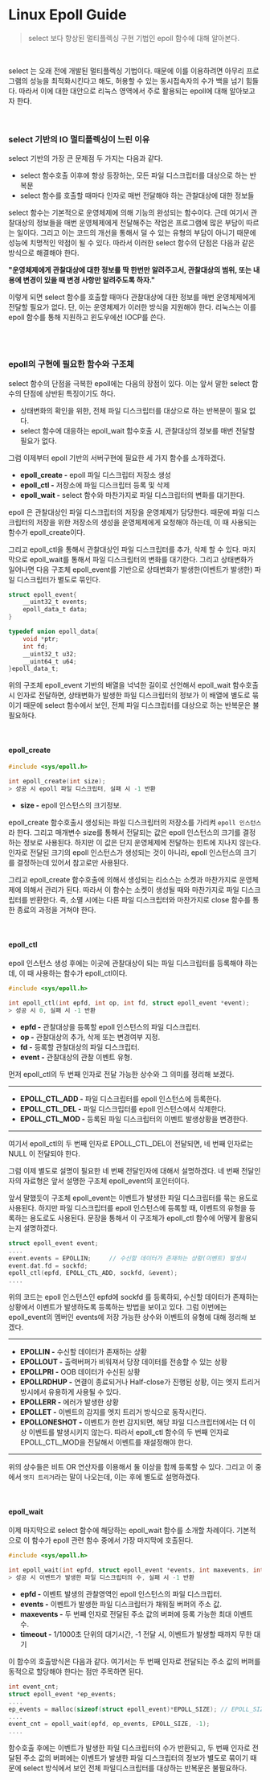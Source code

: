 # Linux Epoll Guide

> select 보다 향상된 멀티플렉싱 구현 기법인 epoll 함수에 대해 알아본다.

<br>

select 는 오래 전에 개발된 멀티플렉싱 기법이다. 때문에 이를 이용하려면 아무리 프로그램의 성능을 최적화시킨다고 해도, 허용할 수 있는 동시접속자의 수가 백을 넘기 힘들다. 따라서 이에 대한 대안으로 리눅스 영역에서 주로 활용되는 epoll에 대해 알아보고자 한다.

<br>

### select 기반의 IO 멀티플렉싱이 느린 이유

select 기반의 가장 큰 문제점 두 가지는 다음과 같다.

* select 함수호출 이후에 항상 등장하는, 모든 파일 디스크립터를 대상으로 하는 반복문
* select 함수를 호출할 때마다 인자로 매번 전달해야 하는 관찰대상에 대한 정보들

select 함수는 기본적으로 운영체제에 의해 기능의 완성되는 함수이다. 근데 여기서 관찰대상의 정보들을 매번 운영체제에게 전달해주는 작업은 프로그램에 많은 부담이 따르는 일이다. 그리고 이는 코드의 개선을 통해서 덜 수 있는 유형의 부담이 아니기 때문에 성능에 치명적인 약점이 될 수 있다. 따라서 이러한 select 함수의 단점은 다음과 같은 방식으로 해결해야 한다.

**"운영체제에게 관찰대상에 대한 정보를 딱 한번만 알려주고서, 관찰대상의 범위, 또는 내용에 변경이 있을 때 변경 사항만 알려주도록 하자."**

이렇게 되면 select 함수를 호출할 때마다 관찰대상에 대한 정보를 매번 운영체제에게 전달할 필요가 없다. 단, 이는 운영체제가 이러한 방식을 지원해야 한다. 리눅스는 이를 epoll 함수를 통해 지원하고 윈도우에선 IOCP를 쓴다.

<br>
<br>

### epoll의 구현에 필요한 함수와 구조체

select 함수의 단점을 극복한 epoll에는 다음의 장점이 있다. 이는 앞서 말한 select 함수의 단점에 상반된 특징이기도 하다. 

* 상태변화의 확인을 위한, 전체 파일 디스크립터를 대상으로 하는 반복문이 필요 없다.
* select 함수에 대응하는 epoll_wait 함수호출 시, 관찰대상의 정보를 매번 전달할 필요가 없다.

그럼 이제부터 epoll 기반의 서버구현에 필요한 세 가지 함수를 소개하겠다.

* **epoll_create -** epoll 파일 디스크립터 저장소 생성
* **epoll_ctl -** 저장소에 파일 디스크립터 등록 및 삭제
* **epoll_wait -** select 함수와 마찬가지로 파일 디스크립터의 변화를 대기한다.

epoll 은 관찰대상인 파일 디스크립터의 저장을 운영체제가 담당한다. 때문에 파일 디스크립터의 저장을 위한 저장소의 생성을 운영체제에게 요청해야 하는데, 이 때 사용되는 함수가 epoll_create이다.

그리고 epoll_ctl을 통해서 관찰대상인 파일 디스크립터를 추가, 삭제 할 수 있다. 마지막으로 epoll_wait를 통해서 파일 디스크립터의 변화를 대기한다. 그리고 상태변화가 일어나면 다음 구조체 epoll_event를 기반으로 상태변화가 발생한(이벤트가 발생한) 파일 디스크립터가 별도로 묶인다.

```c
struct epoll_event{
	__uint32_t events;
	epoll_data_t data;
}

typedef union epoll_data{
	void *ptr;
	int fd;
	__uint32_t u32;
	__uint64_t u64;
}epoll_data_t;
```

위의 구조체 epoll_event 기반의 배열을 넉넉한 길이로 선언해서 epoll_wait 함수호출 시 인자로 전달하면, 상태변화가 발생한 파일 디스크립터의 정보가 이 배열에 별도로 묶이기 때문에 select 함수에서 보인, 전체 파일 디스크립터를 대상으로 하는 반복문은 불필요하다.

<br>

#### epoll_create

```c
#include <sys/epoll.h>

int epoll_create(int size);
> 성공 시 epoll 파일 디스크립터, 실패 시 -1 반환
```

* **size -** epoll 인스턴스의 크기정보.

epoll_create 함수호출시 생성되는 파일 디스크립터의 저장소를 가리켜 `epoll 인스턴스` 라 한다. 그리고 매개변수 size를 통해서 전달되는 값은 epoll 인스턴스의 크기를 결정하는 정보로 사용된다. 하지만 이 값은 단지 운영체제에 전달하는 힌트에 지나지 않는다. 인자로 전달된 크기의 epoll 인스턴스가 생성되는 것이 아니라, epoll 인스턴스의 크기를 결정하는데 있어서 참고로만 사용된다.

그리고 epoll_create 함수호출에 의해서 생성되는 리소스는 소켓과 마찬가지로 운영체제에 의해서 관리가 된다. 따라서 이 함수는 소켓이 생성될 때와 마찬가지로 파일 디스크립터를 반환한다. 즉, 소멸 시에는 다른 파일 디스크립터와 마찬가지로 close 함수를 통한 종료의 과정을 거쳐야 한다.

<br>

#### epoll_ctl

epoll 인스턴스 생성 후에는 이곳에 관찰대상이 되는 파일 디스크립터를 등록해야 하는데, 이 때 사용하는 함수가 epoll_ctl이다.

```c
#include <sys/epoll.h>

int epoll_ctl(int epfd, int op, int fd, struct epoll_event *event);
> 성공 시 0, 실패 시 -1 반환
```

* **epfd -** 관찰대상을 등록할 epoll 인스턴스의 파일 디스크립터.
* **op -** 관찰대상의 추가, 삭제 또는 변경여부 지정.
* **fd -** 등록할 관찰대상의 파일 디스크립터.
* **event -** 관찰대상의 관찰 이벤트 유형.

먼저 epoll_ctl의 두 번째 인자로 전달 가능한 상수와 그 의미를 정리해 보겠다.

---

* **EPOLL_CTL_ADD -** 파일 디스크립터를 epoll 인스턴스에 등록한다.
* **EPOLL_CTL_DEL -** 파일 디스크립터를 epoll 인스턴스에서 삭제한다.
* **EPOLL_CTL_MOD -** 등록된 파일 디스크립터의 이벤트 발생상황을 변경한다.

---

여기서 epoll_ctl의 두 번째 인자로 EPOLL_CTL_DEL이 전달되면, 네 번째 인자로는 NULL 이 전달되야 한다. 

그럼 이제 별도로 설명이 필요한 네 번째 전달인자에 대해서 설명하겠다. 네 번째 전달인자의 자료형은 앞서 설명한 구조체 epoll_event의 포인터이다.

앞서 말했듯이 구조체 epoll_event는 이벤트가 발생한 파일 디스크립터를 묶는 용도로 사용된다. 하지만 파일 디스크립터를 epoll 인스턴스에 등록할 때, 이벤트의 유형을 등록하는 용도로도 사용된다. 문장을 통해서 이 구조체가 epoll_ctl 함수에 어떻게 활용되는지 설명하겠다.

```c
struct epoll_event event;
....
event.events = EPOLLIN;		// 수신할 데이터가 존재하는 상황(이벤트) 발생시
event.dat.fd = sockfd;
epoll_ctl(epfd, EPOLL_CTL_ADD, sockfd, &event);
....
```

위의 코드는 epoll 인스턴스인 epfd에 sockfd 를 등록하되, 수신할 데이터가 존재하는 상황에서 이벤트가 발생하도록 등록하는 방법을 보이고 있다. 그럼 이번에는 epoll_event의 멤버인 events에 저장 가능한 상수와 이벤트의 유형에 대해 정리해 보겠다.

---

* **EPOLLIN -** 수신할 데이터가 존재하는 상황
* **EPOLLOUT -** 출력버퍼가 비워져서 당장 데이터를 전송할 수 있는 상황
* **EPOLLPRI -** OOB 데이터가 수신된 상황
* **EPOLLRDHUP -** 연결이 종료되거나 Half-close가 진행된 상황, 이는 엣지 트리거 방시에서 유용하게 사용될 수 있다.
* **EPOLLERR -** 에러가 발생한 상황
* **EPOLLET -** 이벤트의 감지를 엣지 트리거 방식으로 동작시킨다.
* **EPOLLONESHOT -** 이벤트가 한번 감지되면, 해당 파일 디스크립터에서는 더 이상 이벤트를 발생시키지 않는다. 따라서 epoll_ctl 함수의 두 번째 인자로 EPOLL_CTL_MOD을 전달해서 이벤트를 재설정해야 한다.

---

위의 상수들은 비트 OR 연산자를 이용해서 둘 이상을 함께 등록할 수 있다. 그리고 이 중에서 `엣지 트리거`라는 말이 나오는데, 이는 후에 별도로 설명하겠다.

<br>

#### epoll_wait

이제 마지막으로 select 함수에 해당하는 epoll_wait 함수를 소개할 차례이다. 기본적으로 이 함수가 epoll 관련 함수 중에서 가장 마지막에 호출된다.

```c
#include <sys/epoll.h>

int epoll_wait(int epfd, struct epoll_event *events, int maxevents, int timeout);
> 성공 시 이벤트가 발생한 파일 디스크립터의 수, 실패 시 -1 반환
```

* **epfd -** 이벤트 발생의 관찰영역인 epoll 인스턴스의 파일 디스크립터.
* **events -** 이벤트가 발생한 파일 디스크립터가 채워질 버퍼의 주소 값.
* **maxevents -** 두 번째 인자로 전달된 주소 값의 버퍼에 등록 가능한 최대 이벤트 수.
* **timeout -** 1/1000초 단위의 대기시간, -1 전달 시, 이벤트가 발생할 때까지 무한 대기

이 함수의 호출방식은 다음과 같다. 여기서는 두 번째 인자로 전달되는 주소 값의 버퍼를 동적으로 할당해야 한다는 점만 주목하면 된다.

```c
int event_cnt;
struct epoll_event *ep_events;
....
ep_events = malloc(sizeof(struct epoll_event)*EPOLL_SIZE); // EPOLL_SIZE는 매크로 상수 값
....
event_cnt = epoll_wait(epfd, ep_events, EPOLL_SIZE, -1);
....
```

함수호출 후에는 이벤트가 발생한 파일 디스크립터의 수가 반환되고, 두 번째 인자로 전달된 주소 값의 버퍼에는 이벤트가 발생한 파일 디스크립터의 정보가 별도로 묶이기 때문에 select 방식에서 보인 전체 파일디스크립터를 대상하는 반복문은 불필요하다.

